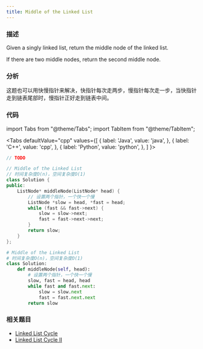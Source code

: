 ```yaml
---
title: Middle of the Linked List
---
```


### 描述

Given a singly linked list, return the middle node of the linked list.

If there are two middle nodes, return the second middle node.

### 分析

这题也可以用快慢指针来解决，快指针每次走两步，慢指针每次走一步，当快指针走到链表尾部时，慢指针正好走到链表中间。

### 代码

import Tabs from "@theme/Tabs";
import TabItem from "@theme/TabItem";

<Tabs
defaultValue="cpp"
values={[
{ label: 'Java', value: 'java', },
{ label: 'C++', value: 'cpp', },
{ label: 'Python', value: 'python', },
]
}>
<TabItem value="java">

```java
// TODO
```

</TabItem>
<TabItem value="cpp">

```cpp
// Middle of the Linked List
// 时间复杂度O(n)，空间复杂度O(1)
class Solution {
public:
    ListNode* middleNode(ListNode* head) {
        // 设置两个指针，一个快一个慢
        ListNode *slow = head, *fast = head;
        while (fast && fast->next) {
            slow = slow->next;
            fast = fast->next->next;
        }
        return slow;
    }
};
```

</TabItem>
<TabItem value="python">

```python
# Middle of the Linked List
# 时间复杂度O(n)，空间复杂度O(1)
class Solution:
    def middleNode(self, head):
        # 设置两个指针，一个快一个慢
        slow, fast = head, head
        while fast and fast.next:
            slow = slow.next
            fast = fast.next.next
        return slow
```

</TabItem>
</Tabs>

### 相关题目

- [Linked List Cycle](linked-list-cycle.md)
- [Linked List Cycle II](linked-list-cycle-ii.md)
